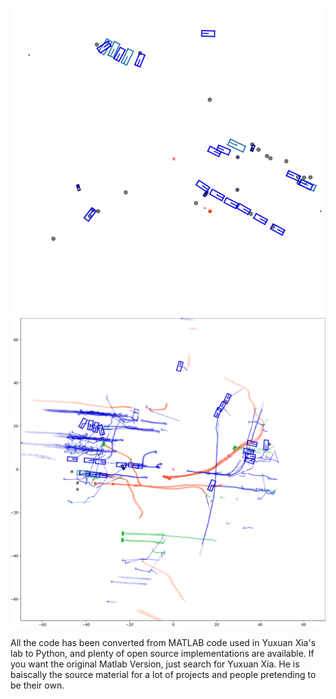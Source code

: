 ![result2](https://github.com/BaiLiping/Multi-Object-Tracking/blob/cd86b4ec3879b8596497308efc759dfebe2571eb/alternating_classification.gif)
![result](https://github.com/BaiLiping/Multi-Object-Tracking/blob/dd39e86efe79505188fe028c10b6deff9543d2ce/Untitled.png)


All the code has been converted from MATLAB code used in Yuxuan Xia's lab to Python, and plenty of open source implementations are available. If you want the original Matlab Version, just search for Yuxuan Xia. He is baiscally the source material for a lot of projects and people pretending to be their own. 
